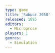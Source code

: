 ```yaml
---
type: game
title: 'Subwar 2050'
released: 1995
editors: 
  - Microprose
players: 1
genres:
  - Simulation
---
```

